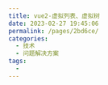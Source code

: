 ```yaml
---
title: vue2-虚拟列表、虚拟树
date: 2023-02-27 19:45:06
permalink: /pages/2bd6ce/
categories:
  - 技术
  - 问题解决方案
tags:
  - 
---
```

